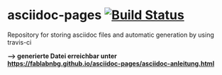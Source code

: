 # asciidoc-pages [![Build Status](https://travis-ci.org/fablabnbg/asciidoc-pages.svg?branch=master)](https://travis-ci.org/fablabnbg/asciidoc-pages)
Repository for storing asciidoc files and automatic generation by using travis-ci

**--> generierte Datei erreichbar unter https://fablabnbg.github.io/asciidoc-pages/asciidoc-anleitung.html**
